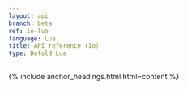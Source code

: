 ```yaml
---
layout: api
branch: beta
ref: io-lua
language: Lua
title: API reference (Io)
type: Defold Lua
---
```

{% include anchor_headings.html html=content %}